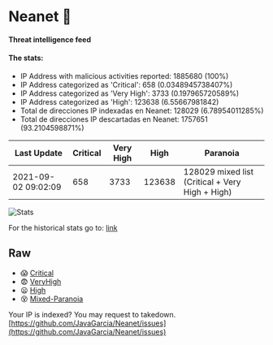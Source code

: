 # Neanet :hocho:
#### Threat intelligence feed
#### The stats:

- IP Address with malicious activities reported: 1885680 (100%)
- IP Address categorized as 'Critical':  658 (0.0348945738407%)
- IP Address categorized as 'Very High':  3733 (0.197965720589%)
- IP Address categorized as 'High':  123638 (6.55667981842)
- Total de direcciones IP indexadas en Neanet:  128029 (6.78954011285%)
- Total de direcciones IP descartadas en Neanet:  1757651 (93.2104598871%)

| Last Update | Critical | Very High | High | Paranoia |
| --- | --- | --- | --- | --- |
| 2021-09-02 09:02:09 | 658 | 3733 | 123638 | 128029 mixed list (Critical + Very High + High)|

![Stats](https://docs.google.com/spreadsheets/d/e/2PACX-1vSnaNMIXVabIpDJjufMlzH7poXnshF3mgd8Is1g9ytUEzVsP5my4Trn8f-xkoLLQ38xpL3HtmUexLo6/pubchart?oid=501124687&format=image)

For the historical stats go to: [link](/stats.csv)
## Raw
- :scream: [Critical](https://raw.githubusercontent.com/JavaGarcia/Neanet/master/blacklists/neanet_critical.txt)
- :fearful: [VeryHigh](https://raw.githubusercontent.com/JavaGarcia/Neanet/master/blacklists/neanet_veryHigh.txtt)
- :frowning: [High](https://raw.githubusercontent.com/JavaGarcia/Neanet/master/blacklists/neanet_high.txt)
- :dizzy_face: [Mixed-Paranoia](https://raw.githubusercontent.com/JavaGarcia/Neanet/master/blacklists/neanet_all.txt)


Your IP is indexed? You may request to takedown. [https://github.com/JavaGarcia/Neanet/issues](https://github.com/JavaGarcia/Neanet/issues)

































































































































































































































































































































































































































































































































































































































































































































































































































































































































































































































































































































































































































































































































































































































































































































































































































































































































































































































































































































































































































































































































































































































































































































































































































































































































































































































































































































































































































































































































































































































































































































































































































































































































































































































































































































































































































































































































































































































































































































































































































































































































































































































































































































































































































































































































































































































































































































































































































































































































































































































































































































































































































































































































































































































































































































































































































































































































































































































































































































































































































































































































































































































































































































































































































































































































































































































































































































































































































































































































































































































































































































































































































































































































































































































































































































































































































































































































































































































































































































































































































































































































































































































































































































































































































































































































































































































































